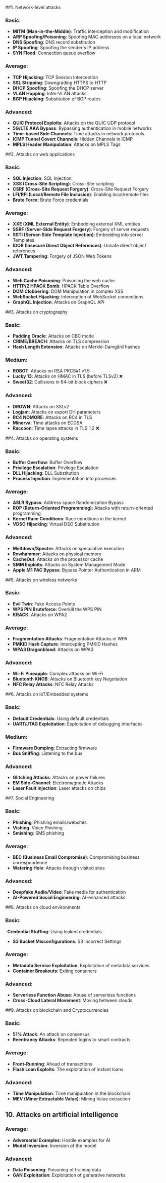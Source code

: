 ##1. Network-level attacks

### Basic:
- **MITM (Man-in-the-Middle)**: Traffic interception and modification
- **ARP Spoofing/Poisoning**: Spoofing MAC addresses on a local network
- **DNS Spoofing**: DNS record substitution
- **IP Spoofing**: Spoofing the sender's IP address
- **SYN Flood**: Connection queue overflow

### Average:
- **TCP Hijacking**: TCP Session Interception
- **SSL Stripping**: Downgrading HTTPS to HTTP
- **DHCP Spoofing**: Spoofing the DHCP server
- **VLAN Hopping**: Inter-VLAN attacks
- **BGP Hijacking**: Substitution of BGP routes

### Advanced:
- **QUIC Protocol Exploits**: Attacks on the QUIC UDP protocol
- **5G/LTE AKA Bypass**: Bypassing authentication in mobile networks
- **Time-based Side Channels**: Time attacks in network protocols
- **ICMP Tunnel Covert Channels**: Hidden Channels in ICMP
- **MPLS Header Manipulation**: Attacks on MPLS Tags

##2. Attacks on web applications

### Basic:
- **SQL Injection**: SQL Injection
- **XSS (Cross-Site Scripting)**: Cross-Site scripting
- **CSRF (Cross-Site Request Forgery)**: Cross-Site Request Forgery
- **LFI/RFI (Local/Remote File Inclusion)**: Enabling local/remote files
- **Brute Force**: Brute Force credentials

### Average:
- **XXE (XML External Entity)**: Embedding external XML entities
- **SSRF (Server-Side Request Forgery)**: Forgery of server requests
- **SSTI (Server-Side Template Injection)**: Embedding into server Templates
- **IDOR (Insecure Direct Object References)**: Unsafe direct object references
- **JWT Tampering**: Forgery of JSON Web Tokens

### Advanced:
- **Web Cache Poisoning**: Poisoning the web cache
- **HTTP/2 HPACK Bomb**: HPACK Table Overflow
- **DOM Clobbering**: DOM Manipulation in complex XSS
- **WebSocket Hijacking**: Interception of WebSocket connections
- **GraphQL Injection**: Attacks on GraphQL API

##3. Attacks on cryptography

### Basic:
- **Padding Oracle**: Attacks on CBC mode
- **CRIME/BREACH**: Attacks on TLS compression
- **Hash Length Extension**: Attacks on Merkle-Damgård hashes

### Medium:
- **ROBOT**: Attacks on RSA PKCS#1 v1.5
- **Lucky 13**: Attacks on HMAC in TLS (before TLSv2) ❌
- **Sweet32**: Collisions in 64-bit block ciphers ❌

### Advanced:
- **DROWN**: Attacks on SSLv2
- **Logjam**: Attacks on export DH parameters
- **RC4 NOMORE**: Attacks on RC4 in TLS
- **Minerva**: Time attacks on ECDSA
- **Raccoon**: Time lapse attacks in TLS 1.2 ❌

##4. Attacks on operating systems

### Basic:
- **Buffer Overflow**: Buffer Overflow
- **Privilege Escalation**: Privilege Escalation
- **DLL Hijacking**: DLL Substitution
- **Process Injection**: Implementation into processes

### Average:
- **ASLR Bypass**: Address space Randomization Bypass
- **ROP (Return-Oriented Programming)**: Attacks with return-oriented programming
- **Kernel Race Conditions**: Race conditions in the kernel
- **VDSO Hijacking**: Virtual DSO Substitution 

### Advanced:
- **Meltdown/Spectre**: Attacks on speculative execution
- **Rowhammer**: Attacks on physical memory
- **CacheOut**: Attacks on the processor cache
- **SMM Exploits**: Attacks on System Management Mode
- **Apple M1 PAC Bypass**: Bypass Pointer Authentication in ARM

##5. Attacks on wireless networks

### Basic:
- **Evil Twin**: Fake Access Points
- **WPS PIN Bruteforce**: Overkill the WPS PIN
- **KRACK**: Attacks on WPA2

### Average:
- **Fragmentation Attacks**: Fragmentation Attacks in WPA
- **PMKID Hash Capture**: Intercepting PMKID Hashes
- **WPA3 Dragonblood**: Attacks on WPA3

### Advanced:
- **Wi-Fi Pineapple**: Complex attacks on Wi-Fi
- **Bluetooth KNOB**: Attacks on Bluetooth key Negotiation
- **NFC Relay Attacks**: NFC Relay Attacks

##6. Attacks on IoT/Embedded systems

### Basic:
- **Default Credentials**: Using default credentials
- **UART/JTAG Exploitation**: Exploitation of debugging interfaces

### Medium:
- **Firmware Dumping**: Extracting firmware
- **Bus Sniffing**: Listening to the bus

### Advanced:
- **Glitching Attacks**: Attacks on power failures
- **EM Side-Channel**: Electromagnetic Attacks
- **Laser Fault Injection**: Laser attacks on chips

##7. Social Engineering

### Basic:
- **Phishing**: Phishing emails/websites
- **Vishing**: Voice Phishing
- **Smishing**: SMS phishing

### Average:
- **BEC (Business Email Compromise)**: Compromising business correspondence
- **Watering Hole**: Attacks through visited sites

### Advanced:
- **Deepfake Audio/Video**: Fake media for authentication
- **AI-Powered Social Engineering**: AI-enhanced attacks

##8. Attacks on cloud environments

### Basic:
-**Credential Stuffing**: Using leaked credentials
- **S3 Bucket Misconfigurations**: S3 Incorrect Settings

### Average:
- **Metadata Service Exploitation**: Exploitation of metadata services
- **Container Breakouts**: Exiting containers

### Advanced:
- **Serverless Function Abuse**: Abuse of serverless functions
- **Cross-Cloud Lateral Movement**: Moving between clouds

##9. Attacks on blockchain and Cryptocurrencies

### Basic:
- **51% Attack**: An attack on consensus
- **Reentrancy Attacks**: Repeated logins to smart contracts

### Average:
- **Front-Running**: Ahead of transactions
- **Flash Loan Exploits**: The exploitation of instant loans

### Advanced:
- **Time Manipulation**: Time manipulation in the blockchain
- **MEV (Miner Extractable Value)**: Mining Value extraction

## 10. Attacks on artificial intelligence

### Average:
- **Adversarial Examples**: Hostile examples for AI
- **Model Inversion**: Inversion of the model

### Advanced:
- **Data Poisoning**: Poisoning of training data
- **GAN Exploitation**: Exploitation of generative networks
